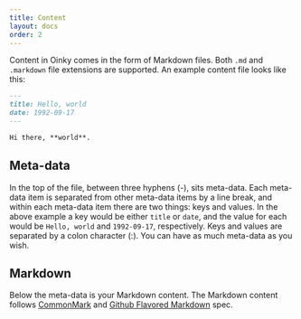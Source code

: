 ```yaml
---
title: Content
layout: docs
order: 2
---
```


Content in Oinky comes in the form of Markdown files. Both `.md` and `.markdown`  file extensions are supported. An example content file looks like this:

```markdown
---
title: Hello, world
date: 1992-09-17
---

Hi there, **world**.
```

## Meta-data

In the top of the file, between three hyphens (-), sits meta-data. Each meta-data item is separated from other meta-data items by a line break, and within each meta-data item there are two things: keys and values. In the above example a key would be either `title` or `date`, and the value for each would be `Hello, world` and `1992-09-17`, respectively. Keys and values are separated by a colon character (:). You can have as much meta-data as you wish.

## Markdown

Below the meta-data is your Markdown content. The Markdown content follows [CommonMark](https://spec.commonmark.org) and [Github Flavored Markdown](https://github.github.com/gfm/) spec.